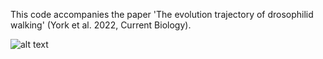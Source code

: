 This code accompanies the paper 'The evolution trajectory of drosophilid walking' (York et al. 2022, Current Biology). 

![alt text](https://github.com/ryanayork/fly_locomotor_evolution/blob/main/etc/banner.png)

